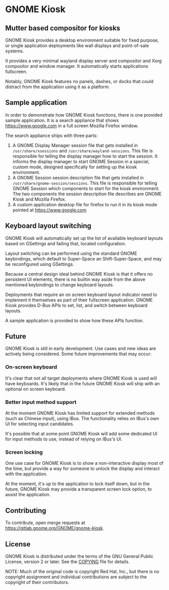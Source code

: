 # GNOME Kiosk
## Mutter based compositor for kiosks
GNOME Kiosk provides a desktop environment suitable for fixed purpose, or
single application deployments like wall displays and point-of-sale systems.

It provides a very minimal wayland display server and compositor and Xorg
compositor and window manager. It automatically starts applications fullscreen.

Notably, GNOME Kiosk features no panels, dashes, or docks that could distract
from the application using it as a platform.

## Sample application
In order to demonstrate how GNOME Kiosk functions, there is one provided sample
application. It is a search appliance that shows https://www.google.com in a
full screen Mozilla Firefox window.

The search appliance ships with three parts:

1. A GNOME Display Manager session file that gets installed in
   `/usr/share/xsessions` and `/usr/share/wayland-sessions`.
   This file is responsible for telling the display manager how to start the
   session. It informs the display manager to start GNOME Session in a special,
   custom mode, designed specifically for setting up the kiosk environment.
1. A GNOME Session session description file that gets installed in
   `/usr/share/gnome-session/sessions`. This file is responsible for telling
   GNOME Session which components to start for the kiosk environment. The two
   components the session description file describes are GNOME Kiosk and
   Mozilla Firefox.
1. A custom application desktop file for firefox to run it in its kiosk mode pointed
   at https://www.google.com

## Keyboard layout switching
GNOME Kiosk will automatically set up the list of available keyboard layouts based
on GSettings and failing that, localed configuration.

Layout switching can be performed using the standard GNOME keybindings, which default
to Super-Space an Shift-Super-Space, and may be reconfigured using GSettings.

Because a central design ideal behind GNOME Kiosk is that it offers no persistent UI
elements, there is no builtin way aside from the above mentioned keybindings to change
keyboard layouts.

Deployments that require an on screen keyboard layout indicator need to implement it
themselves as part of their fullscreen application. GNOME Kiosk provides D-Bus APIs
to set, list, and switch between keyboard layouts.

A sample application is provided to show how these APIs function.

## Future
GNOME Kiosk is still in early development. Use cases and new ideas are actively
being considered. Some future improvements that may occur:

### On-screen keyboard
It's clear that not all target deployments where GNOME Kiosk is used will have keyboards.
It's likely that in the future GNOME Kiosk will ship with an optional on screen keyboard.

### Better input method support
At the moment GNOME Kiosk has limited support for extended methods (such as Chinese input),
using IBus. The functionality relies on IBus's own UI for selecting input candidates.

It's possible that at some point GNOME Kiosk will add some dedicated UI for input methods to
use, instead of relying on IBus's UI.

### Screen locking
One use case for GNOME Kiosk is to show a non-interactive display most of the time, but
provide a way for someone to unlock the display and interact with the application.

At the moment, it's up to the application to lock itself down, but in the future, GNOME
Kiosk may provide a transparent screen lock option, to assist the application.

## Contributing

To contribute, open merge requests at https://gitlab.gnome.org/GNOME/gnome-kiosk.

## License
GNOME Kiosk is distributed under the terms of the GNU General Public License,
version 2 or later. See the [COPYING][license] file for details.

[license]: COPYING

NOTE: Much of the original code is copyright Red Hat, Inc., but there is no copyright assignment and individual contributions are subject to the copyright of their contributors.
